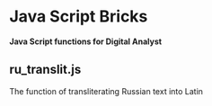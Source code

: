 # Java Script Bricks
**Java Script functions for Digital Analyst**

## ru_translit.js
The function of transliterating Russian text into Latin